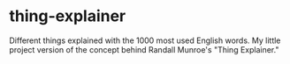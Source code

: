 # thing-explainer
Different things explained with the 1000 most used English words. My little project version of the concept behind Randall Munroe's "Thing Explainer."

